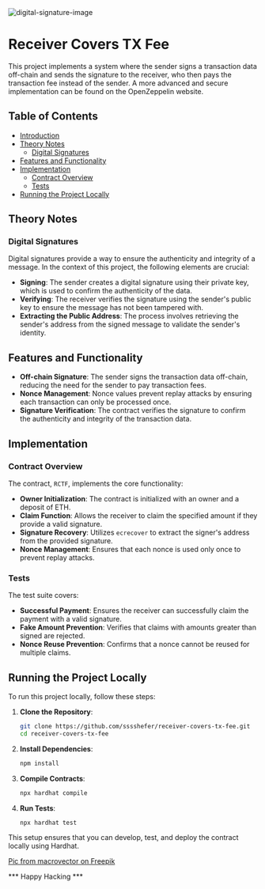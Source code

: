 <img src="https://github.com/user-attachments/assets/78052828-6734-402f-8359-a20156f4f840" alt="digital-signature-image"/>

# Receiver Covers TX Fee

This project implements a system where the sender signs a transaction data off-chain and sends the signature to the receiver, who then pays the transaction fee instead of the sender. A more advanced and secure implementation can be found on the OpenZeppelin website.

## Table of Contents

- [Introduction](#receiver-covers-tx-fee)
- [Theory Notes](#theory-notes)
  - [Digital Signatures](#digital-signatures)
- [Features and Functionality](#features-and-functionality)
- [Implementation](#implementation)
  - [Contract Overview](#contract-overview)
  - [Tests](#tests)
- [Running the Project Locally](#running-the-project-locally)

## Theory Notes

### Digital Signatures

Digital signatures provide a way to ensure the authenticity and integrity of a message. In the context of this project, the following elements are crucial:
- **Signing**: The sender creates a digital signature using their private key, which is used to confirm the authenticity of the data.
- **Verifying**: The receiver verifies the signature using the sender's public key to ensure the message has not been tampered with.
- **Extracting the Public Address**: The process involves retrieving the sender's address from the signed message to validate the sender's identity.

## Features and Functionality

- **Off-chain Signature**: The sender signs the transaction data off-chain, reducing the need for the sender to pay transaction fees.
- **Nonce Management**: Nonce values prevent replay attacks by ensuring each transaction can only be processed once.
- **Signature Verification**: The contract verifies the signature to confirm the authenticity and integrity of the transaction data.

## Implementation

### Contract Overview

The contract, `RCTF`, implements the core functionality:
- **Owner Initialization**: The contract is initialized with an owner and a deposit of ETH.
- **Claim Function**: Allows the receiver to claim the specified amount if they provide a valid signature.
- **Signature Recovery**: Utilizes `ecrecover` to extract the signer's address from the provided signature.
- **Nonce Management**: Ensures that each nonce is used only once to prevent replay attacks.

### Tests

The test suite covers:
- **Successful Payment**: Ensures the receiver can successfully claim the payment with a valid signature.
- **Fake Amount Prevention**: Verifies that claims with amounts greater than signed are rejected.
- **Nonce Reuse Prevention**: Confirms that a nonce cannot be reused for multiple claims.

## Running the Project Locally

To run this project locally, follow these steps:

1. **Clone the Repository**:
    ```bash
    git clone https://github.com/sssshefer/receiver-covers-tx-fee.git
    cd receiver-covers-tx-fee
    ```

2. **Install Dependencies**:
    ```bash
    npm install
    ```

3. **Compile Contracts**:
    ```bash
    npx hardhat compile
    ```

4. **Run Tests**:
    ```bash
    npx hardhat test
    ```

This setup ensures that you can develop, test, and deploy the contract locally using Hardhat.

<a href="https://ru.freepik.com/free-vector/znacok-biometriceskoi-identifikacii_23182515.htm#fromView=search&page=1&position=1&uuid=17aafe63-81d9-48e0-9c0e-202683d1dd44">Pic from macrovector on Freepik</a>

*** Happy Hacking ***
